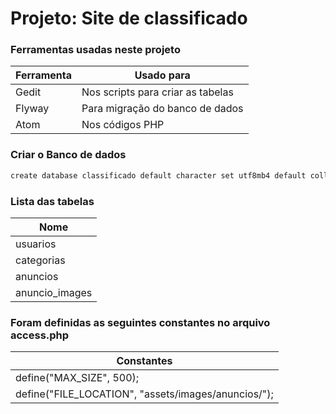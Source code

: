 # Projeto: Site de classificado

### Ferramentas usadas neste projeto

Ferramenta   | Usado para |
------------ | ------------------ |
Gedit | Nos scripts para criar as tabelas
Flyway | Para migração do banco de dados
Atom | Nos códigos PHP

### Criar o Banco de dados
```bash
create database classificado default character set utf8mb4 default collate utf8mb4_general_ci;
```

### Lista das tabelas

Nome |
----- |
usuarios |
categorias |
anuncios |
anuncio_images |

### Foram definidas as seguintes constantes no arquivo access.php

Constantes  |
------------------ |
define("MAX_SIZE", 500); |
define("FILE_LOCATION", "assets/images/anuncios/"); |
